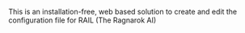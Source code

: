 This is an installation-free, web based solution to create and edit the configuration file for RAIL (The Ragnarok AI)